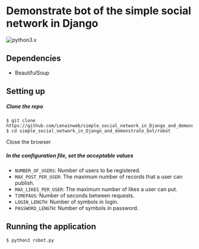 # Demonstrate bot of the simple social network in Django 
![python3.x](https://img.shields.io/badge/python-3.x-brightgreen.svg) 

## Dependencies
* BeautifulSoup

## Setting up

##### Clone the repo

```
$ git clone https://github.com/Lenainweb/simple_social_network_in_Django_and_demonstrate_bot.git
$ cd simple_social_network_in_Django_and_demonstrate_bot/robot
```

Close the browser


##### In the configuration file, set the acceptable values


* `NUMBER_OF_USERS`: Number of users to be registered.
* `MAX_POST_PER_USER`: The maximum number of records that a user can publish.
* `MAX_LIKES_PER_USER`: The maximum number of likes a user can put.
* `TIMEPAUS`: Number of seconds between requests.
* `LOGIN_LENGTH`: Number of symbols in login.
* `PASSWORD_LENGTH`: Number of symbols in password.


## Running the application

```
$ python3 robot.py
```
